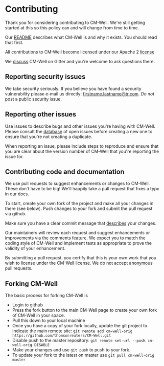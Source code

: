 # Contributing

Thank you for considering contributing to CM-Well. We're still getting started at this so this policy can and will change from time to time.

Our [README](Readme.md) describes what CM-Well is and why it exists. You should read that first.

All contributions to CM-Well become licensed under our Apache 2 [license](https://github.com/thomsonreuters/CM-Well/blob/master/LICENSE)

We [discuss](https://gitter.im/thomsonreuters/CM-Well) CM-Well on Gitter and you're welcome to ask questions there.

## Reporting security issues

We take security seriously. If you believe you have found a security vulnerability please e-mail us directly: firstname.lastname@tr.com. *Do not* post a public security issue.


## Reporting other issues

Use issues to describe bugs and other issues you're having with CM-Well. Please consult the [database](https://github.com/thomsonreuters/CM-Well/issues) of open issues before creating a new one to ensure that you're not creating a duplicate.

When reporting an issue, please include steps to reproduce and ensure that you are clear about the version number of CM-Well that you're reporting the issue for.

## Contributing code and documentation

We use pull requests to suggest enhancements or changes to CM-Well. These don't have to be big! We'll happily take a pull request that fixes a typo in our docs.

To start, create your own fork of the project and make all your changes in there (see below). Push changes to your fork and submit the pull request via github.

Make sure you have a clear commit message that [describes](http://chris.beams.io/posts/git-commit/) your changes.

Our maintainers will review each request and suggest enhancements or improvements via the comments feature. We expect you to match the coding style of CM-Well and implement tests as appropriate to prove the validity of your enhancement.

By submitting a pull request, you certify that this is your own work that you wish to license under the CM-Well license. We do not accept anonymous pull requests.

## Forking CM-Well

The basic process for forking CM-Well is
* Login to github
* Press the fork button to the main CM-Well page to create your own fork of CM-Well in your space.
* Pull this down to your local machine
* Once you have a copy of your fork locally, update the git project to indicate the main remote site:
``git remote add cm-well-orig https://github.com/thomsonreuters/CM-Well.git``
* Disable push to the master repository: ``git remote set-url --push cm-well-orig DISABLE``
* Make your changes and use ``git push`` to push to your fork.
* To update your fork to the latest on master use ``git pull cm-well-orig master``

